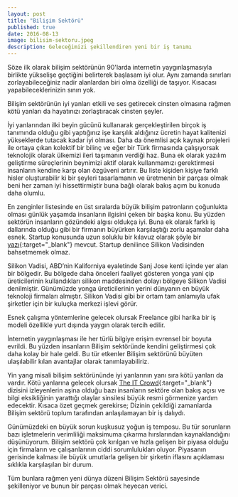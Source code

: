 ```yaml
---
layout: post
title: "Bilişim Sektörü"
published: true
date: 2016-08-13
image: bilisim-sektoru.jpeg
description: Geleceğimizi şekillendiren yeni bir iş tanımı
---
```


Söze ilk olarak bilişim sektörünün 90'larda internetin yaygınlaşmasıyla birlikte yükselişe geçtiğini belirterek başlasam iyi olur. Aynı zamanda sınırları zorlayabileceğiniz nadir alanlardan biri olma özelliği de taşıyor. Kısacası yapabileceklerinizin sınırı yok.

<center>
	<amp-img width="600" height="416" alt="Bilişim Sektörü" layout="responsive" src="/assets/images/bilisim-sektoru.jpeg"></amp-img>
</center>

Bilişim sektörünün iyi yanları etkili ve ses getirecek cinsten olmasına rağmen kötü yanları da hayatınızı zorlaştıracak cinsten şeyler.

İyi yanlarından ilki beyin gücünü kullanarak gerçekleştirilen birçok iş tanımında olduğu gibi yaptığınız işe karşılık aldığınız ücretin hayat kalitenizi yükseklerde tutacak kadar iyi olması. Daha da önemlisi açık kaynak projeleri ile ortaya çıkan kolektif bir bilinç ve eğer bir Türk firmasında çalışıyorsak teknolojik olarak ülkemizi ileri taşımanın verdiği haz. Buna ek olarak yazılım geliştirme süreçlerinin beynimizi aktif olarak kullanmamızı gerektirmesi insanların kendine karşı olan özgüveni artırır. Bu liste kişiden kişiye farklı hisler oluşturabilir ki bir şeyleri tasarlamanın ve üretmenin bir parçası olmak beni her zaman iyi hissettirmiştir buna bağlı olarak bakış açım bu konuda daha olumlu.

En zenginler listesinde en üst sıralarda büyük bilişim patronların çoğunlukta olması günlük yaşamda insanların ilgisini çeken bir başka konu. Bu yüzden sektörün insanların gözündeki algısı oldukça iyi. Buna ek olarak farklı iş dallarında olduğu gibi bir firmanın büyürken karşılaştığı zorlu aşamalar daha esnek. Startup konusunda uzun soluklu bir kılavuz olarak şöyle bir [yazı](https://seyler.eksisozluk.com/son-zamanlarda-adini-sikca-duydugumuz-yeni-girisimcilik-anlayisi-startup-nedir){:target="_blank"} mevcut. Startup denilince Silikon Vadisinden bahsetmemek olmaz.

Silikon Vadisi, ABD’nin Kaliforniya eyaletinde Sanj Jose kenti içinde yer alan bir bölgedir. Bu bölgede daha önceleri faaliyet gösteren yonga yani çip üreticilerinin kullandıkları silikon maddesinden dolayı bölgeye Silikon Vadisi denilmiştir. Günümüzde yonga üreticilerinin yerini dünyanın en büyük teknoloji firmaları almıştır. Silikon Vadisi gibi bir ortam tam anlamıyla ufak şirketler için bir kuluçka merkezi işlevi görür.

Esnek çalışma yöntemlerine gelecek olursak Freelance gibi harika bir iş modeli özellikle yurt dışında yaygın olarak tercih edilir.

İnternetin yaygınlaşması ile her türlü bilgiye erişim evrensel bir boyuta evrildi. Bu yüzden insanların Bilişim sektöründe kendini geliştirmesi çok daha kolay bir hale geldi. Bu tür etkenler Bilişim sektörünü büyüten ulaşılabilir kılan avantajlar olarak tanımlayabiliriz.

Yin yang misali bilişim sektörününde iyi yanlarının yanı sıra kötü yanları da vardır. Kötü yanlarına gelecek olursak [The IT Crowd](http://www.imdb.com/title/tt0487831/){:target="_blank"} dizisini izleyenlerin aşina olduğu bazı insanların sektöre olan bakış açısı ve bilgi eksikliğinin yarattığı olaylar sinsilesi büyük resmi görmenize yardım edecektir. Kısaca özet geçmek gerekirse; Dizinin çekildiği zamanlarda Bilişim sektörü toplum tarafından anlaşılamayan bir iş dalıydı.

<center>
	<amp-img width="600" height="333" alt="The IT Crowd" layout="responsive" src="/assets/images/it-crowd.jpg"></amp-img>
</center>


Günümüzdeki en büyük sorun kuşkusuz yoğun iş temposu. Bu tür sorunların bazı işletmelerin verimliliği maksimuma çıkarma hırslarından kaynaklandığını düşünüyorum. Bilişim sektörü çok kırılgan ve hızla gelişen bir piyasa olduğu için firmaların ve çalışanlarının ciddi sorumlulukları oluyor. Piyasanın gerisinde kalması ile büyük umutlarla gelişen bir şirketin iflasını açıklaması sıklıkla karşılaşılan bir durum.

Tüm bunlara rağmen yeni dünya düzeni Bilişim Sektörü sayesinde şekilleniyor ve bunun bir parçası olmak heyecan verici.